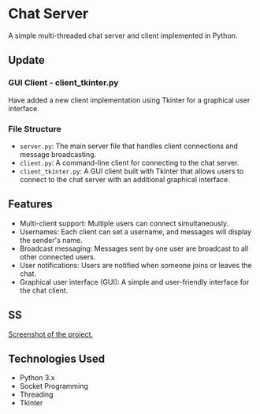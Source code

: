 # Chat Server

A simple multi-threaded chat server and client implemented in Python.

## Update

### GUI Client - client_tkinter.py

Have added a new client implementation using Tkinter for a graphical user interface.

### File Structure

- `server.py`: The main server file that handles client connections and message broadcasting.
- `client.py`: A command-line client for connecting to the chat server.
- `client_tkinter.py`: A GUI client built with Tkinter that allows users to connect to the chat server with an additional graphical interface.

## Features

- Multi-client support: Multiple users can connect simultaneously.
- Usernames: Each client can set a username, and messages will display the sender's name.
- Broadcast messaging: Messages sent by one user are broadcast to all other connected users.
- User notifications: Users are notified when someone joins or leaves the chat.
- Graphical user interface (GUI): A simple and user-friendly interface for the chat client.


## SS
[Screenshot of the project.](https://cdn.discordapp.com/attachments/758031911573520546/1297392950455828491/image.png?ex=6715c2d7&is=67147157&hm=06373596b29c6eed9ec371a0a761129c87d5231a2ce333877d63a8151520c250&)

## Technologies Used

- Python 3.x
- Socket Programming
- Threading
- Tkinter
